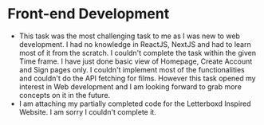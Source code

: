 # Front-end Development 
-  This task was the most challenging task to me as I was new to web development. I had no knowledge in ReactJS, NextJS and had to learn most of it from the scratch. I couldn't complete the task within the given Time frame. I have just done basic view of Homepage, Create Account and Sign pages only. I couldn't implement most of the functionalities and couldn't do the API fetching for films. However this task opened my interest in Web development and I am looking forward to grab more concepts on it in the future.
-  I am attaching my partially completed code for the Letterboxd Inspired Website. I am sorry I couldn't complete it.

